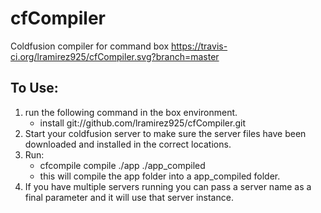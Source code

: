 # cfCompiler
Coldfusion compiler for command box
https://travis-ci.org/lramirez925/cfCompiler.svg?branch=master
## To Use:
1. run the following command in the box environment. 
    * install git://github.com/lramirez925/cfCompiler.git
2. Start your coldfusion server to make sure the server files have been downloaded and installed in the correct locations. 
3. Run:
    * cfcompile compile ./app ./app_compiled
    * this will compile the app folder into a app_compiled folder. 
4. If you have multiple servers running you can pass a server name as a final parameter and it will use that server instance. 
